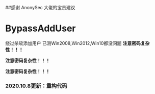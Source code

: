 ##感谢 AnonySec 大佬的宝贵建议
# BypassAddUser
绕过杀软添加用户
已测Win2008,Win2012,Win10都没问题
**注意密码复杂性！！！**

**注意密码复杂性！！！**

**注意密码复杂性！！！**
### 2020.10.8更新：重构代码
